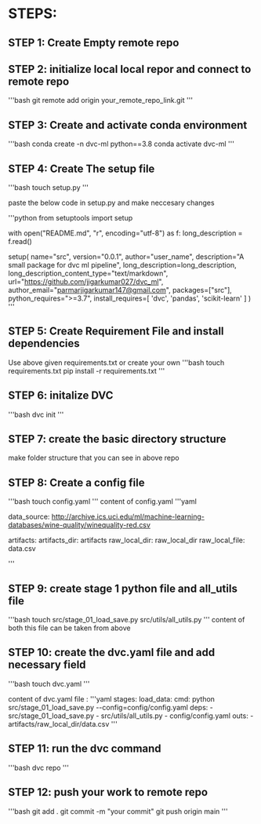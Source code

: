 # STEPS:

## STEP 1: Create Empty remote repo 

## STEP 2: initialize local local repor and connect to remote repo

'''bash 
git remote add origin your_remote_repo_link.git
'''

## STEP 3: Create and activate conda environment 

'''bash
conda create -n dvc-ml python==3.8 
conda activate dvc-ml
'''

## STEP 4: Create The setup file 
'''bash
touch setup.py
'''

paste the below code in setup.py and make neccesary changes

'''python
from setuptools import setup

with open("README.md", "r", encoding="utf-8") as f:
    long_description = f.read()

setup(
    name="src",
    version="0.0.1",
    author="user_name",
    description="A small package for dvc ml pipeline",
    long_description=long_description,
    long_description_content_type="text/markdown",
    url="https://github.com/jigarkumar027/dvc_ml",
    author_email="parmarjigarkumar147@gmail.com",
    packages=["src"],
    python_requires=">=3.7",
    install_requires=[
        'dvc',
        'pandas',
        'scikit-learn'
    ]
)
'''

## STEP 5: Create Requirement File and install dependencies

Use above given requirements.txt or create your own
'''bash
touch requirements.txt
pip install -r requirements.txt
'''

## STEP 6: initalize DVC
'''bash
dvc init
'''

## STEP 7: create the basic directory structure
make folder structure that you can see in above repo

## STEP 8: Create a config file 

'''bash 
touch config.yaml
'''
content of config.yaml
'''yaml

data_source: http://archive.ics.uci.edu/ml/machine-learning-databases/wine-quality/winequality-red.csv

artifacts:
  artifacts_dir: artifacts
  raw_local_dir: raw_local_dir
  raw_local_file: data.csv

'''

## STEP 9: create stage 1 python file and all_utils file
'''bash
touch src/stage_01_load_save.py src/utils/all_utils.py
'''
content of both this file can be taken from above 

## STEP 10: create the dvc.yaml file and add necessary field
'''bash
touch dvc.yaml
'''

content of dvc.yaml file :
'''yaml
stages:
  load_data:
    cmd: python src/stage_01_load_save.py --config=config/config.yaml
    deps:
      - src/stage_01_load_save.py
      - src/utils/all_utils.py
      - config/config.yaml
    outs:
      - artifacts/raw_local_dir/data.csv
'''

## STEP 11: run the dvc command
'''bash
dvc repo
'''

## STEP 12: push your work to remote repo
'''bash
git add .
git commit -m "your commit"
git push origin main
'''



